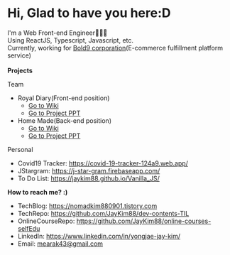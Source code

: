 Hi, Glad to have you here:D
==================================
I'm a Web Front-end Engineer👨🏻‍💻  
Using ReactJS, Typescript, Javascript, etc.  
Currently, working for [Bold9 corporation](https://bold-9.com/)(E-commerce fulfillment platform service)
<br/><br/>
<Strong>Projects</Strong>
  
Team  
- Royal Diary(Front-end position)
  - <a href="https://github.com/codestates/RoyalDiary-client/wiki/">Go to Wiki</a><br>
  - <a href="https://bit.ly/3s0dbCQ">Go to Project PPT</a><br>
- Home Made(Back-end position)
  - <a href="https://github.com/codestates/Homemade-client/wiki/HOMEMADE-WIKI">Go to Wiki</a><br>      
  - <a href="https://bit.ly/3ttJgUc">Go to Project PPT</a><br>      

Personal    
- Covid19 Tracker: https://covid-19-tracker-124a9.web.app/
- JStargram: https://j-star-gram.firebaseapp.com/
- To Do List: https://jaykim88.github.io/Vanilla_JS/

<Strong>How to reach me? :)</Strong>
- TechBlog: https://nomadkim880901.tistory.com
- TechRepo: https://github.com/JayKim88/dev-contents-TIL
- OnlineCourseRepo: https://github.com/JayKim88/online-courses-selfEdu
- LinkedIn: https://www.linkedin.com/in/yongjae-jay-kim/
- Email: <a href="mailto:mearak43@gmail.com">mearak43@gmail.com</a>
  
<!--
**JayKim88/JayKim88** is a ✨ _special_ ✨ repository because its `README.md` (this file) appears on your GitHub profile.

Here are some ideas to get you started:

- 🔭 I’m currently working on ...
- 🌱 I’m currently learning ...
- 👯 I’m looking to collaborate on ...
- 🤔 I’m looking for help with ...
- 💬 Ask me about ...
- 📫 How to reach me: ...
- 😄 Pronouns: ...
- ⚡ Fun fact: ...
-->
